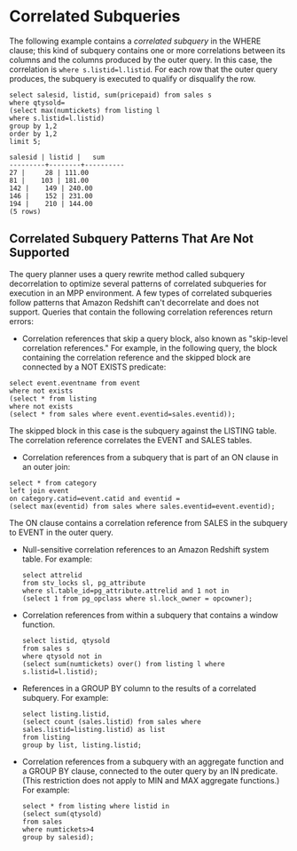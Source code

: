 # Correlated Subqueries<a name="r_correlated_subqueries"></a>

The following example contains a *correlated subquery* in the WHERE clause; this kind of subquery contains one or more correlations between its columns and the columns produced by the outer query\. In this case, the correlation is `where s.listid=l.listid`\. For each row that the outer query produces, the subquery is executed to qualify or disqualify the row\. 

```
select salesid, listid, sum(pricepaid) from sales s
where qtysold=
(select max(numtickets) from listing l
where s.listid=l.listid)
group by 1,2
order by 1,2
limit 5;

salesid | listid |   sum
---------+--------+----------
27 |     28 | 111.00
81 |    103 | 181.00
142 |    149 | 240.00
146 |    152 | 231.00
194 |    210 | 144.00
(5 rows)
```

## Correlated Subquery Patterns That Are Not Supported<a name="r_correlated_subqueries-correlated-subquery-patterns-that-are-not-supported"></a>

The query planner uses a query rewrite method called subquery decorrelation to optimize several patterns of correlated subqueries for execution in an MPP environment\. A few types of correlated subqueries follow patterns that Amazon Redshift can't decorrelate and does not support\. Queries that contain the following correlation references return errors: 

+  Correlation references that skip a query block, also known as "skip\-level correlation references\." For example, in the following query, the block containing the correlation reference and the skipped block are connected by a NOT EXISTS predicate: 

  ```
  select event.eventname from event
  where not exists
  (select * from listing
  where not exists
  (select * from sales where event.eventid=sales.eventid));
  ```

  The skipped block in this case is the subquery against the LISTING table\. The correlation reference correlates the EVENT and SALES tables\. 

+  Correlation references from a subquery that is part of an ON clause in an outer join: 

  ```
  select * from category
  left join event
  on category.catid=event.catid and eventid =
  (select max(eventid) from sales where sales.eventid=event.eventid);
  ```

  The ON clause contains a correlation reference from SALES in the subquery to EVENT in the outer query\. 

+ Null\-sensitive correlation references to an Amazon Redshift system table\. For example: 

  ```
  select attrelid
  from stv_locks sl, pg_attribute
  where sl.table_id=pg_attribute.attrelid and 1 not in
  (select 1 from pg_opclass where sl.lock_owner = opcowner);
  ```

+ Correlation references from within a subquery that contains a window function\. 

  ```
  select listid, qtysold
  from sales s
  where qtysold not in
  (select sum(numtickets) over() from listing l where s.listid=l.listid);
  ```

+ References in a GROUP BY column to the results of a correlated subquery\. For example: 

  ```
  select listing.listid,
  (select count (sales.listid) from sales where sales.listid=listing.listid) as list
  from listing
  group by list, listing.listid;
  ```

+ Correlation references from a subquery with an aggregate function and a GROUP BY clause, connected to the outer query by an IN predicate\. \(This restriction does not apply to MIN and MAX aggregate functions\.\) For example: 

  ```
  select * from listing where listid in
  (select sum(qtysold)
  from sales
  where numtickets>4
  group by salesid);
  ```